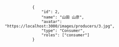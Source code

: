                 {
                    "id": 2,
                    "name": "山田 山彦",
                    "avatar": "https://localhost:3000/images/producers/3.jpg",
                    "type": "Consumer",
                    "roles": ["consumer"]
                }